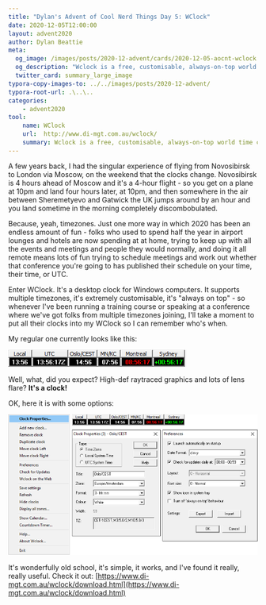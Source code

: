 ```yaml
---
title: "Dylan's Advent of Cool Nerd Things Day 5: WClock"
date: 2020-12-05T12:00:00
layout: advent2020
author: Dylan Beattie
meta:
  og_image: /images/posts/2020-12-advent/cards/2020-12-05-aocnt-wclock.png
  og_description: "Wclock is a free, customisable, always-on-top world time clock for Windows computers."
  twitter_card: summary_large_image
typora-copy-images-to: ../../images/posts/2020-12-advent/
typora-root-url: .\..\..
categories:
    - advent2020
tool:
    name: WClock
    url:  http://www.di-mgt.com.au/wclock/
    summary: Wclock is a free, customisable, always-on-top world time clock for Windows computers.
---
```


A few years back, I had the singular experience of flying from Novosibirsk to London via Moscow, on the weekend that the clocks change. Novosibirsk is 4 hours ahead of Moscow and it's a 4-hour flight - so you get on a plane at 10pm and land four hours later, at 10pm, and then somewhere in the air between Sheremetyevo and Gatwick the UK jumps around by an hour and you land sometime in the morning completely discombobulated. 

Because, yeah, timezones. Just one more way in which 2020 has been an endless amount of fun - folks who used to spend half the year in airport lounges and hotels are now spending at at home, trying to keep up with all the events and meetings and people they would normally, and doing it all remote means lots of fun trying to schedule meetings and work out whether that conference you're going to has published their schedule on your time, their time, or UTC.

Enter WClock. It's a desktop clock for Windows computers. It supports multiple timezones, it's extremely customisable, it's "always on top" - so whenever I've been running a training course or speaking at a conference where we've got folks from multiple timezones joining, I'll take a moment to put all their clocks into my WClock so I can remember who's when.

My regular one currently looks like this:

![image-20201204135627107](/images/posts/2020-12-advent/image-20201204135627107.png)

Well, what, did you expect? High-def raytraced graphics and lots of lens flare? **It's a clock!** 

OK, here it is with some options:

![img](/images/posts/2020-12-advent/SNAGHTML938b4d.PNG)

It's wonderfully old school, it's simple, it works, and I've found it really, really useful. Check it out: [https://www.di-mgt.com.au/wclock/download.html](https://www.di-mgt.com.au/wclock/download.html)

